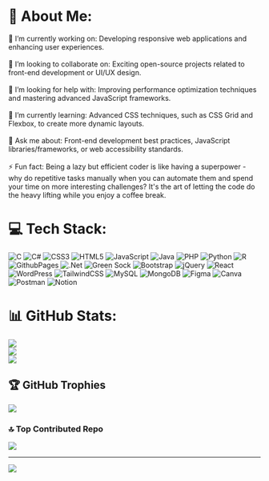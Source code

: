 # 💫 About Me:
🔭 I’m currently working on: Developing responsive web applications and enhancing user experiences.<br><br>👯 I’m looking to collaborate on: Exciting open-source projects related to front-end development or UI/UX design.<br><br>🤝 I’m looking for help with: Improving performance optimization techniques and mastering advanced JavaScript frameworks.<br><br>🌱 I’m currently learning: Advanced CSS techniques, such as CSS Grid and Flexbox, to create more dynamic layouts.<br><br>💬 Ask me about: Front-end development best practices, JavaScript libraries/frameworks, or web accessibility standards.<br><br>⚡ Fun fact: Being a lazy but efficient coder is like having a superpower - why do repetitive tasks manually when you can automate them and spend your time on more interesting challenges? It's the art of letting the code do the heavy lifting while you enjoy a coffee break.


# 💻 Tech Stack:
![C](https://img.shields.io/badge/c-%2300599C.svg?style=flat&logo=c&logoColor=white) ![C#](https://img.shields.io/badge/c%23-%23239120.svg?style=flat&logo=csharp&logoColor=white) ![CSS3](https://img.shields.io/badge/css3-%231572B6.svg?style=flat&logo=css3&logoColor=white) ![HTML5](https://img.shields.io/badge/html5-%23E34F26.svg?style=flat&logo=html5&logoColor=white) ![JavaScript](https://img.shields.io/badge/javascript-%23323330.svg?style=flat&logo=javascript&logoColor=%23F7DF1E) ![Java](https://img.shields.io/badge/java-%23ED8B00.svg?style=flat&logo=openjdk&logoColor=white) ![PHP](https://img.shields.io/badge/php-%23777BB4.svg?style=flat&logo=php&logoColor=white) ![Python](https://img.shields.io/badge/python-3670A0?style=flat&logo=python&logoColor=ffdd54) ![R](https://img.shields.io/badge/r-%23276DC3.svg?style=flat&logo=r&logoColor=white) ![GithubPages](https://img.shields.io/badge/github%20pages-121013?style=flat&logo=github&logoColor=white) ![.Net](https://img.shields.io/badge/.NET-5C2D91?style=flat&logo=.net&logoColor=white) ![Green Sock](https://img.shields.io/badge/green%20sock-88CE02?style=flat&logo=greensock&logoColor=white) ![Bootstrap](https://img.shields.io/badge/bootstrap-%238511FA.svg?style=flat&logo=bootstrap&logoColor=white) ![jQuery](https://img.shields.io/badge/jquery-%230769AD.svg?style=flat&logo=jquery&logoColor=white) ![React](https://img.shields.io/badge/react-%2320232a.svg?style=flat&logo=react&logoColor=%2361DAFB) ![WordPress](https://img.shields.io/badge/WordPress-%23117AC9.svg?style=flat&logo=WordPress&logoColor=white) ![TailwindCSS](https://img.shields.io/badge/tailwindcss-%2338B2AC.svg?style=flat&logo=tailwind-css&logoColor=white) ![MySQL](https://img.shields.io/badge/mysql-%2300000f.svg?style=flat&logo=mysql&logoColor=white) ![MongoDB](https://img.shields.io/badge/MongoDB-%234ea94b.svg?style=flat&logo=mongodb&logoColor=white) ![Figma](https://img.shields.io/badge/figma-%23F24E1E.svg?style=flat&logo=figma&logoColor=white) ![Canva](https://img.shields.io/badge/Canva-%2300C4CC.svg?style=flat&logo=Canva&logoColor=white) ![Postman](https://img.shields.io/badge/Postman-FF6C37?style=flat&logo=postman&logoColor=white) ![Notion](https://img.shields.io/badge/Notion-%23000000.svg?style=flat&logo=notion&logoColor=white)
# 📊 GitHub Stats:
![](https://github-readme-stats.vercel.app/api?username=DebarjunChakraborty&theme=dark&hide_border=false&include_all_commits=false&count_private=true)<br/>
![](https://github-readme-streak-stats.herokuapp.com/?user=DebarjunChakraborty&theme=dark&hide_border=false)<br/>
![](https://github-readme-stats.vercel.app/api/top-langs/?username=DebarjunChakraborty&theme=dark&hide_border=false&include_all_commits=false&count_private=true&layout=compact)

## 🏆 GitHub Trophies
![](https://github-profile-trophy.vercel.app/?username=DebarjunChakraborty&theme=onedark&no-frame=false&no-bg=true&margin-w=4)

### 🔝 Top Contributed Repo
![](https://github-contributor-stats.vercel.app/api?username=DebarjunChakraborty&limit=5&theme=dark&combine_all_yearly_contributions=true)

---
[![](https://visitcount.itsvg.in/api?id=DebarjunChakraborty&icon=9&color=0)](https://visitcount.itsvg.in)

<!-- Proudly created with GPRM ( https://gprm.itsvg.in ) -->
